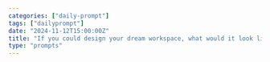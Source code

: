 ```yaml
---
categories: ["daily-prompt"]
tags: ["dailyprompt"]
date: "2024-11-12T15:00:00Z"
title: "If you could design your dream workspace, what would it look like?"
type: "prompts"
---
```

